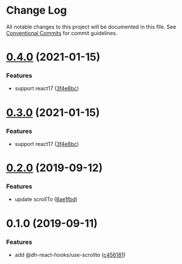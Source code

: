# Change Log

All notable changes to this project will be documented in this file.
See [Conventional Commits](https://conventionalcommits.org) for commit guidelines.

# [0.4.0](https://github.com/danhuang1202/DrHooks/compare/@dh-react-hooks/use-scrollto@0.2.0...@dh-react-hooks/use-scrollto@0.4.0) (2021-01-15)


### Features

* support react17 ([3f4e8bc](https://github.com/danhuang1202/DrHooks/commit/3f4e8bc))





# [0.3.0](https://github.com/danhuang1202/DrHooks/compare/@dh-react-hooks/use-scrollto@0.2.0...@dh-react-hooks/use-scrollto@0.3.0) (2021-01-15)


### Features

* support react17 ([3f4e8bc](https://github.com/danhuang1202/DrHooks/commit/3f4e8bc))





# [0.2.0](https://github.com/danhuang1202/DrHooks/compare/@dh-react-hooks/use-scrollto@0.1.0...@dh-react-hooks/use-scrollto@0.2.0) (2019-09-12)


### Features

* update scrollTo ([8ae1fbd](https://github.com/danhuang1202/DrHooks/commit/8ae1fbd))





# 0.1.0 (2019-09-11)


### Features

* add @dh-react-hooks/use-scrollto ([c456181](https://github.com/danhuang1202/DrHooks/commit/c456181))
